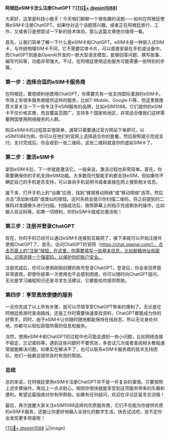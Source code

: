 **阿根廷eSIM卡怎么注册ChatGPT？[[TG💪+ @esim1088](https://t.me/s/esim1088)]**

大家好，这里是科技小能手！今天咱们聊聊一个很有趣的话题——如何在阿根廷使用eSIM卡注册ChatGPT。如果你对这个话题感兴趣，或者正在阿根廷旅行、工作，又或者只是想尝试一下新的技术体验，那么这篇文章绝对值得一看。

首先，让我们简单了解一下什么是eSIM卡和ChatGPT。eSIM卡是一种嵌入式SIM卡，与传统物理SIM卡不同，它不需要实体卡片，可以直接安装在手机或设备中。而ChatGPT则是由OpenAI开发的一款大型语言模型，能够回答问题、撰写故事、编写代码等，功能非常强大。不过，在阿根廷使用这些服务可能需要一些特别的步骤。

### **第一步：选择合适的eSIM卡服务商**

在阿根廷，要想顺利地使用ChatGPT，你需要先有一张支持国际漫游的eSIM卡。市场上有很多服务商提供这样的服务，比如T-Mobile、Google Fi等。但这里我推荐大家关注一下一些专注于eSIM服务的品牌，比如eSIM1088。它们提供的eSIM卡不仅价格实惠，而且覆盖范围广，支持多个国家和地区，非常适合像我们这样需要跨国使用网络服务的人群。

购买eSIM卡的过程其实很简单，通常只需要通过官方网站下单即可。以eSIM1088为例，你可以在他们的官网上选择适合你的套餐，然后按照提示完成支付。支付完成后，你会收到一张二维码，这张二维码就是你的虚拟SIM卡了。

### **第二步：激活eSIM卡**

拿到eSIM卡后，下一步就是激活它。一般来说，激活过程也非常简单。首先，你需要确保你的手机支持eSIM功能。大多数现代智能手机都支持eSIM，但如果你不确定自己的手机是否支持，可以查阅手机说明书或者直接在网上搜索相关信息。

接下来，打开手机上的“设置”应用，找到“蜂窝移动网络”或“移动网络”选项，然后点击“添加新线路”或类似的按钮。这时系统会提示你扫描二维码，将之前提到的二维码对准摄像头进行扫描。扫描成功后，按照屏幕上的指示完成剩余的操作，比如输入验证码等。如果一切顺利，你的eSIM卡就成功激活啦！

### **第三步：注册并登录ChatGPT**

现在，你的手机已经可以通过eSIM卡连接到互联网了，接下来就可以开始注册并使用ChatGPT了。首先，访问ChatGPT的官网（https://chat.openai.com/），点击页面上的“注册”按钮。在这里，你需要填写一些基本信息，比如邮箱地址和密码。记得选择一个强密码，以保护你的账户安全。

注册完成后，你可以使用刚刚创建的账号登录ChatGPT。登录后，你会发现界面非常直观，即使你是第一次使用也不会感到困惑。你可以随时向ChatGPT提问，无论是学习编程知识还是寻求生活建议，它都能给你提供帮助。

### **第四步：享受高效便捷的服务**

一旦你完成了以上所有步骤，就可以尽情享受ChatGPT带来的便利了。无论是在阿根廷旅游时查询路线，还是工作时需要快速查找资料，ChatGPT都能成为你的好帮手。同时，由于eSIM卡让你随时随地都能保持在线状态，所以无论身处何地，你都可以轻松获取所需的信息和服务。

当然，使用eSIM卡和ChatGPT的过程中也可能会遇到一些小问题，比如网络连接不稳定、忘记密码等。遇到这些问题时不要慌张，多尝试几次或者查阅相关教程通常就能解决问题。如果实在解决不了，也可以联系eSIM卡服务商的技术支持团队，他们一般都会提供及时有效的帮助。

### **总结**

总的来说，在阿根廷使用eSIM卡注册ChatGPT并不是一件复杂的事情。只要按照上述步骤操作，再加上一点点耐心，相信你很快就能享受到这项服务带来的乐趣和便利。希望这篇指南对你有所帮助，如果有任何疑问，欢迎在评论区留言交流哦！

最后，再次提醒大家关注eSIM1088这样的优质服务商，它们不仅能为你提供优质的eSIM卡服务，还能让你更好地融入全球化的数字生活。快去试试吧，说不定你会发现更多惊喜呢！

[[TG💪+ @esim1088](https://t.me/s/esim1088) ![Image](https://i.postimg.cc/4NQfJmqS/Snipaste-2025-05-13-00-14-12.png)]